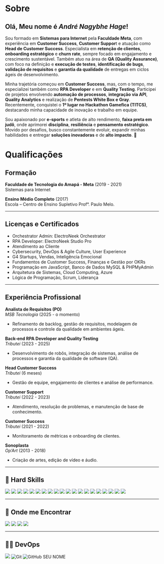 # Sobre
## Olá, Meu nome é <strong> *André Nagybhe Hage*!</strong>

Sou formado em **Sistemas para Internet** pela **Faculdade Meta**, com experiência em **Customer Success**, **Customer Suppor**t e atuação como **Head de Customer Success**. Especialista em **retenção de clientes**, **onboarding estratégico** e **churn rate**, sempre focado em engajamento e crescimento sustentável. Também atuo na área de **QA (Quality Assurance)**, com foco na definição e **execução de testes**, **identificação de bugs**, **validação de requisitos** e **garantia da qualidade** de entregas em ciclos ágeis de desenvolvimento.

Minha trajetória começou em **Customer Success**, mas, com o tempo, me especializei também como **RPA Developer** e em **Quality Testing**. Participei de projetos envolvendo **automação de processos**, **integração via API**, **Quality Analytics** e realização de **Pentests White Box e Gray**. Recentemente, conquistei o **1º lugar no Hackathon Gamefica (TITCS)**, destacando minha capacidade de inovação e trabalho em equipe.

Sou apaixonado por **e-sports** e atleta de alto rendimento, **faixa preta em judô**, onde aprimorei **disciplina**, **resiliência** e **pensamento estratégico**. Movido por desafios, busco constantemente evoluir, expandir minhas habilidades e entregar **soluções inovadoras** e de **alto impacto**. 🚀

# Qualificações
## Formação
**Faculdade de Tecnologia do Amapá - Meta** (2019 - 2021)  
Sistemas para Internet

**Ensino Médio Completo** (2017)  
Escola – Centro de Ensino Supletivo Prof°. Paulo Melo.

---

## Licenças e Certificados
- Orchestrator Admin: ElectroNeek Orchestrator
- RPA Developer: ElectroNeek Studio Pro
- Atendimento ao Cliente
- Cybersecurity, DevOps & Agile Culture, User Experience
- G4 Startups, Vendas, Inteligência Emocional
- Fundamentos de Customer Success, Finanças e Gestão por OKRs
- Programação em JavaScript, Banco de Dados MySQL & PHPMyAdmin
- Arquitetura de Sistemas, Cloud Computing, Azure
- Lógica de Programação, Scrum, Liderança

---

## Experiência Profissional
**Analista de Requisitos (PO)**  
*MSB Tecnologia* (2025 - o momento)  
- Refinamento de backlog, gestão de requisitos, modelagem de processos e controle da qualidade em ambientes ágeis.

**Back-end RPA Developer and Quality Testing**  
*Tributei* (2023 - 2025)  
- Desenvolvimento de robôs, integração de sistemas, análise de processos e garantia da qualidade de software (QA).

**Head Customer Success**  
*Tributei* (6 meses)  
- Gestão de equipe, engajamento de clientes e análise de performance.

**Customer Support**  
*Tributei* (2022 - 2023)  
- Atendimento, resolução de problemas, e manutenção de base de conhecimento.

**Customer Success**  
*Tributei* (2021 - 2022)  
- Monitoramento de métricas e onboarding de clientes.

**Sonoplasta**  
*Op’Art* (2013 - 2018)  
- Criação de artes, edição de vídeo e áudio.

----

## 🚀 Hard Skills

<img src="https://img.shields.io/badge/HTML5-100%25-E34F26?style=for-the-badge&logo=html5&logoColor=white" />  <img src="https://img.shields.io/badge/CSS3-100%25-239120?style=for-the-badge&logo=css3&logoColor=white" />  <img src="https://img.shields.io/badge/Framework%20Bootstrap-100%25-563D7C?style=for-the-badge&logo=bootstrap&logoColor=white" />  <img src="https://img.shields.io/badge/GitHub%20%7C%20GitLab-90%25-F05032?style=for-the-badge&logo=git&logoColor=white" />  <img src="https://img.shields.io/badge/RPA%20(Robotic%20Process%20Automation)-80%25-F5A623?style=for-the-badge" />  <img src="https://img.shields.io/badge/JavaScript-70%25-F7DF1E?style=for-the-badge&logo=javascript&logoColor=black" />  <img src="https://img.shields.io/badge/React%20Native-60%25-20232A?style=for-the-badge&logo=react&logoColor=61DAFB" />  <img src="https://img.shields.io/badge/Gerenciamento%20de%20Projetos-60%25-007ACC?style=for-the-badge" />  <img src="https://img.shields.io/badge/Plataformas%20de%20Suporte%20e%20CRMs-90%25-007ACC?style=for-the-badge" />  <img src="https://img.shields.io/badge/Sistemas%20de%20Tickets-90%25-007ACC?style=for-the-badge" />  <img src="https://img.shields.io/badge/Adobe%20Photoshop-100%25-31A8FF?style=for-the-badge&logo=Adobe%20Photoshop&logoColor=black" />  <img src="https://img.shields.io/badge/Adobe%20Illustrator-100%25-FF9A00?style=for-the-badge&logo=adobe%20illustrator&logoColor=white" />  <img src="https://img.shields.io/badge/Figma-100%25-F24E1E?style=for-the-badge&logo=figma&logoColor=white" />  <img src="https://img.shields.io/badge/Metodologias%20Ágeis-100%25-563D7C?style=for-the-badge" />  <img src="https://img.shields.io/badge/Node.js-70%25-339933?style=for-the-badge&logo=node.js&logoColor=white" />  <img src="https://img.shields.io/badge/PHP-60%25-777BB4?style=for-the-badge&logo=php&logoColor=white" />  <img src="https://img.shields.io/badge/Banco%20de%20Dados-60%25-00000F?style=for-the-badge&logo=mysql&logoColor=white" />  <img src="https://img.shields.io/badge/Suporte%20por%20Canal%20Específico-90%25-007ACC?style=for-the-badge" />  <img src="https://img.shields.io/badge/Resolução%20de%20Problemas%20Técnicos-100%25-F5A623?style=for-the-badge" />  <img src="https://img.shields.io/badge/Análise%20de%20Dados%20e%20Relatórios-100%25-007ACC?style=for-the-badge" />

----

## 💬 Onde me Encontrar
  <a href="mailto:ins4nityhz@gmail.com?subject=&body=Bom Dia..."><img src="https://img.shields.io/badge/e‑mail-D14836.svg?style=for-the-badge&logo=GMail&logoColor=white"/></a>
  <a href="https://www.instagram.com/nagybhe_/"><img src="https://img.shields.io/badge/instagram-E4405F.svg?style=for-the-badge&logo=instagram&logoColor=white"/></a>
  <a href="https://www.linkedin.com/in/andr%C3%A9-nagybhe-153b171b2/"><img src="https://img.shields.io/badge/linkedin-0077B5.svg?style=for-the-badge&logo=linkedin&logoColor=white"/></a>
  <a href="https://t.me/NagybheHage"><img src="https://img.shields.io/badge/Telegram-2CA5E0?style=for-the-badge&logo=telegram&logoColor=white" /><a/>

----
##  👨‍💻 DevOps
  
<img src="https://img.shields.io/badge/GitLab-330F63?style=for-the-badge&logo=gitlab&logoColor=white" /> ![Git](https://img.shields.io/badge/-Git-333333?style=flat&logo=git) ![GitHub SEU NOME]( https://img.shields.io/github/followers/nagybhe?label=follow&style=social) 
